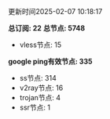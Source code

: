 更新时间2025-02-07 10:18:17

**总订阅: 22**
**总节点: 5748**
- vless节点: 15

**google ping有效节点: 335**
- ss节点: 314
- v2ray节点: 16
- trojan节点: 4
- ssr节点: 1
